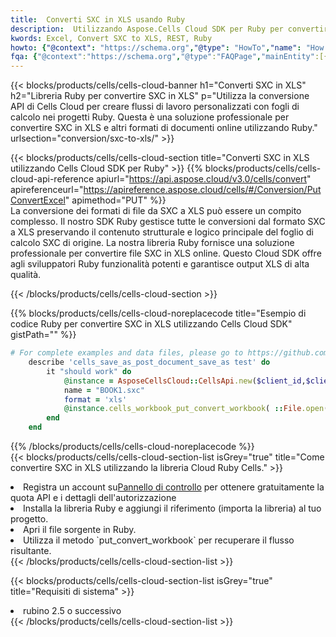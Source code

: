```yaml
---
title:  Converti SXC in XLS usando Ruby
description:  Utilizzando Aspose.Cells Cloud SDK per Ruby per convertire un file in formato SXC in un file in formato XLS.
kwords: Excel, Convert SXC to XLS, REST, Ruby
howto: {"@context": "https://schema.org","@type": "HowTo","name": "How to convert SXC to XLS using the Cells Cloud Ruby library.","description": "How to convert SXC to XLS using the Cells Cloud Ruby library.","image": {"@type": "ImageObject"},"url": "/ruby/conversion/sxc-to-xls/","step": [{ "@type": "HowToStep","name": "How to convert SXC to XLS using the Cells Cloud Ruby library. step 1", "image": {"@type": "ImageObject",},"url": "/ruby/conversion/sxc-to-xls/","text": "Register an account at <a href='https://dashboard.aspose.cloud/'>Dashboard</a> to get free API quota & authorization details",},{ "@type": "HowToStep","name": "How to convert SXC to XLS using the Cells Cloud Ruby library. step 1", "image": {"@type": "ImageObject",},"url": "/ruby/conversion/sxc-to-xls/","text": "Install Ruby library and add the reference (import the library) to your project.",},{ "@type": "HowToStep","name": "How to convert SXC to XLS using the Cells Cloud Ruby library. step 1", "image": {"@type": "ImageObject",},"url": "/ruby/conversion/sxc-to-xls/","text": "Open the source file in Ruby.",},{ "@type": "HowToStep","name": "How to convert SXC to XLS using the Cells Cloud Ruby library. step 1", "image": {"@type": "ImageObject",},"url": "/ruby/conversion/sxc-to-xls/","text": "Use the `put_convert_workbook` method to retrieve the resulting stream.",}, ],"supply": {"@type": "HowToSupply","name": "document"},"tool": [{"@type": "HowToTool","name": "RubyMine, Visual Studio Code, Aptana Studio, NetBeans"},{"@type": "HowToTool","name": "Aspose Cells"}],"totalTime": "PT6M"}
fqa: {"@context":"https://schema.org","@type":"FAQPage","mainEntity":[{"@type":"Question","name":"Why convert file formats in C# using REST API?","acceptedAnswer":{"@type":"Answer","text":"Documents are encoded in many ways, and some files may be incompatible with the software you use. To open and read such files, just convert them to appropriate file formats.<br/><ol><li>Install .NET SDK and add the reference (import the library) to your project.</li><li>Open the source file in C# using REST API.</li><li>Call the PutConvertWorkbookRequest() method, passing an output filename with required extension.</li><li>Get the result of conversion as a separate file.</li></ol>"}},{"@type":"Question","name":"What file formats can I convert with your C# library?","acceptedAnswer":{"@type":"Answer","text":"We support a variety of file formats for conversion using .NET library, including XLSX, Excel, xls , PDF, CSV, HTML, Markdown, XML, PNG, JPG, TIFF, Json, TXT and many more."}},{"@type":"Question","name":"What is the maximum allowed file size for conversion using this .NET library?","acceptedAnswer":{"@type":"Answer","text":"There are no file size limits for format conversions using .NET library."}}]}
---
```

{{< blocks/products/cells/cells-cloud-banner h1="Converti SXC in XLS" h2="Libreria Ruby per convertire SXC in XLS" p="Utilizza la conversione API di Cells Cloud per creare flussi di lavoro personalizzati con fogli di calcolo nei progetti Ruby. Questa è una soluzione professionale per convertire SXC in XLS e altri formati di documenti online utilizzando Ruby." urlsection="conversion/sxc-to-xls/" >}}

{{< blocks/products/cells/cells-cloud-section title="Converti SXC in XLS utilizzando Cells Cloud SDK per Ruby" >}}
{{% blocks/products/cells/cells-cloud-api-reference apiurl="https://api.aspose.cloud/v3.0/cells/convert" apireferenceurl="https://apireference.aspose.cloud/cells/#/Conversion/PutConvertExcel" apimethod="PUT" %}}
<br/>
La conversione dei formati di file da SXC a XLS può essere un compito complesso. Il nostro SDK Ruby gestisce tutte le conversioni dal formato SXC a XLS preservando il contenuto strutturale e logico principale del foglio di calcolo SXC di origine. La nostra libreria Ruby fornisce una soluzione professionale per convertire file SXC in XLS online. Questo Cloud SDK offre agli sviluppatori Ruby funzionalità potenti e garantisce output XLS di alta qualità.

{{< /blocks/products/cells/cells-cloud-section >}}

{{% blocks/products/cells/cells-cloud-noreplacecode title="Esempio di codice Ruby per convertire SXC in XLS utilizzando Cells Cloud SDK" gistPath="" %}}
 
```ruby
# For complete examples and data files, please go to https://github.com/aspose-cells-cloud/aspose-cells-cloud-ruby/
    describe 'cells_save_as_post_document_save_as test' do
        it "should work" do
            @instance = AsposeCellsCloud::CellsApi.new($client_id,$client_secret,"v3.0","https://api.aspose.cloud/")
            name = "BOOK1.sxc"
            format = 'xls'
            @instance.cells_workbook_put_convert_workbook( ::File.open(File.expand_path("data/"+name),"r")  {|io| io.read(io.size) },{:format=>format})     
        end
    end
```
 
{{% /blocks/products/cells/cells-cloud-noreplacecode %}}
<br/>
{{< blocks/products/cells/cells-cloud-section-list isGrey="true" title="Come convertire SXC in XLS utilizzando la libreria Cloud Ruby Cells." >}}
<li> Registra un account su<a href="https://dashboard.aspose.cloud/">Pannello di controllo</a> per ottenere gratuitamente la quota API e i dettagli dell'autorizzazione</li>
<li>Installa la libreria Ruby e aggiungi il riferimento (importa la libreria) al tuo progetto.</li>
<li>Apri il file sorgente in Ruby.</li>
<li>Utilizza il metodo `put_convert_workbook` per recuperare il flusso risultante.</li>
{{< /blocks/products/cells/cells-cloud-section-list >}}

{{< blocks/products/cells/cells-cloud-section-list isGrey="true" title="Requisiti di sistema" >}}
<li>rubino 2.5 o successivo</li>
{{< /blocks/products/cells/cells-cloud-section-list >}}
